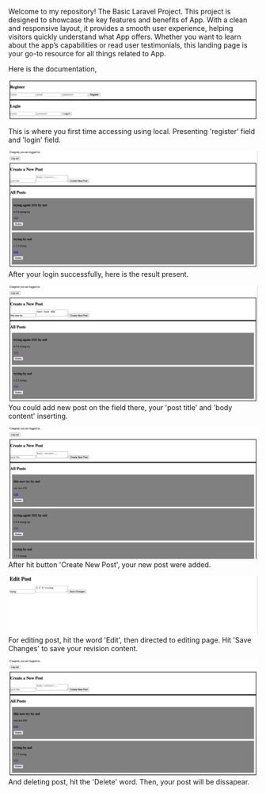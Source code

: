 Welcome to my repository! The Basic Laravel Project. This project is designed to showcase the key features and benefits of App. With a clean and responsive layout, it provides a smooth user experience, helping visitors quickly understand what App offers. Whether you want to learn about the app’s capabilities or read user testimonials, this landing page is your go-to resource for all things related to App.

Here is the documentation,

![image alt](https://github.com/pael0000/Post-App-Laravel/blob/main/home_page.jpg?raw=true)
This is where you first time accessing using local. Presenting 'register' field and 'login' field.

![image alt](https://github.com/pael0000/Post-App-Laravel/blob/main/login_succed.jpg?raw=true)
After your login successfully, here is the result present.

![image alt](https://github.com/pael0000/Post-App-Laravel/blob/main/create_new_post.jpg?raw=true)
You could add new post on the field there, your 'post title' and 'body content' inserting.

![image alt](https://github.com/pael0000/Post-App-Laravel/blob/main/new_post_succed.jpg?raw=true)
After hit button 'Create New Post', your new post were added.

![image alt](https://github.com/pael0000/Post-App-Laravel/blob/main/edit-post.jpg?raw=true)
For editing post, hit the word 'Edit', then directed to editing page. Hit 'Save Changes' to save your revision content.

![image alt](https://github.com/pael0000/Post-App-Laravel/blob/main/delete_succed.jpg?raw=true)
And deleting post, hit the 'Delete' word. Then, your post will be dissapear.
